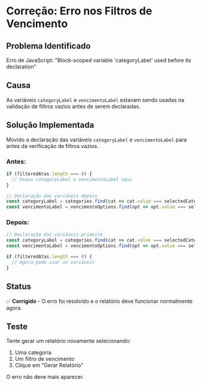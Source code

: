 # Correção: Erro nos Filtros de Vencimento

## Problema Identificado
Erro de JavaScript: "Block-scoped variable 'categoryLabel' used before its declaration"

## Causa
As variáveis `categoryLabel` e `vencimentoLabel` estavam sendo usadas na validação de filtros vazios antes de serem declaradas.

## Solução Implementada
Movido a declaração das variáveis `categoryLabel` e `vencimentoLabel` para antes da verificação de filtros vazios.

### Antes:
```javascript
if (filteredAtas.length === 0) {
  // Usava categoryLabel e vencimentoLabel aqui
}

// Declaração das variáveis depois
const categoryLabel = categories.find(cat => cat.value === selectedCategory)?.label || selectedCategory;
const vencimentoLabel = vencimentoOptions.find(opt => opt.value === selectedVencimento)?.label || 'Todos os vencimentos';
```

### Depois:
```javascript
// Declaração das variáveis primeiro
const categoryLabel = categories.find(cat => cat.value === selectedCategory)?.label || selectedCategory;
const vencimentoLabel = vencimentoOptions.find(opt => opt.value === selectedVencimento)?.label || 'Todos os vencimentos';

if (filteredAtas.length === 0) {
  // Agora pode usar as variáveis
}
```

## Status
✅ **Corrigido** - O erro foi resolvido e o relatório deve funcionar normalmente agora.

## Teste
Tente gerar um relatório novamente selecionando:
1. Uma categoria
2. Um filtro de vencimento
3. Clique em "Gerar Relatório"

O erro não deve mais aparecer.